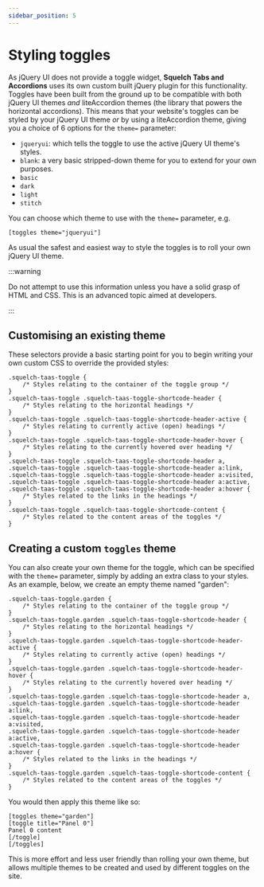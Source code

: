 ```yaml
---
sidebar_position: 5
---
```


# Styling toggles

As jQuery UI does not provide a toggle widget, **Squelch Tabs and Accordions** uses its own custom built jQuery plugin for this functionality. Toggles have been built from the ground up to be compatible with both jQuery UI themes *and* liteAccordion themes (the library that powers the horizontal accordions). This means that your website's toggles can be styled by your jQuery UI theme *or* by using a liteAccordion theme, giving you a choice of 6 options for the `theme=` parameter:

* `jqueryui`: which tells the toggle to use the active jQuery UI theme's styles.
* `blank`: a very basic stripped-down theme for you to extend for your own purposes.
* `basic`
* `dark`
* `light`
* `stitch`

You can choose which theme to use with the `theme=` parameter, e.g.

```
[toggles theme="jqueryui"]
```

As usual the safest and easiest way to style the toggles is to roll your own jQuery UI theme.

:::warning

Do not attempt to use this information unless you have a solid grasp of HTML and CSS. This is an advanced topic aimed at developers.

:::

## Customising an existing theme

These selectors provide a basic starting point for you to begin writing your own custom CSS to override the provided styles:

```
.squelch-taas-toggle {
    /* Styles relating to the container of the toggle group */
}
.squelch-taas-toggle .squelch-taas-toggle-shortcode-header {
    /* Styles relating to the horizontal headings */
}
.squelch-taas-toggle .squelch-taas-toggle-shortcode-header-active {
    /* Styles relating to currently active (open) headings */
}
.squelch-taas-toggle .squelch-taas-toggle-shortcode-header-hover {
    /* Styles relating to the currently hovered over heading */
}
.squelch-taas-toggle .squelch-taas-toggle-shortcode-header a,
.squelch-taas-toggle .squelch-taas-toggle-shortcode-header a:link,
.squelch-taas-toggle .squelch-taas-toggle-shortcode-header a:visited,
.squelch-taas-toggle .squelch-taas-toggle-shortcode-header a:active,
.squelch-taas-toggle .squelch-taas-toggle-shortcode-header a:hover {
    /* Styles related to the links in the headings */
}
.squelch-taas-toggle .squelch-taas-toggle-shortcode-content {
    /* Styles related to the content areas of the toggles */
}
```

## Creating a custom `toggles` theme

You can also create your own theme for the toggle, which can be specified with the `theme=` parameter, simply by adding an extra class to your styles. As an example, below, we create an empty theme named "garden":

```
.squelch-taas-toggle.garden {
    /* Styles relating to the container of the toggle group */
}
.squelch-taas-toggle.garden .squelch-taas-toggle-shortcode-header {
    /* Styles relating to the horizontal headings */
}
.squelch-taas-toggle.garden .squelch-taas-toggle-shortcode-header-active {
    /* Styles relating to currently active (open) headings */
}
.squelch-taas-toggle.garden .squelch-taas-toggle-shortcode-header-hover {
    /* Styles relating to the currently hovered over heading */
}
.squelch-taas-toggle.garden .squelch-taas-toggle-shortcode-header a,
.squelch-taas-toggle.garden .squelch-taas-toggle-shortcode-header a:link,
.squelch-taas-toggle.garden .squelch-taas-toggle-shortcode-header a:visited,
.squelch-taas-toggle.garden .squelch-taas-toggle-shortcode-header a:active,
.squelch-taas-toggle.garden .squelch-taas-toggle-shortcode-header a:hover {
    /* Styles related to the links in the headings */
}
.squelch-taas-toggle.garden .squelch-taas-toggle-shortcode-content {
    /* Styles related to the content areas of the toggles */
}
```

You would then apply this theme like so:

```
[toggles theme="garden"]
[toggle title="Panel 0"]
Panel 0 content
[/toggle]
[/toggles]
```

This is more effort and less user friendly than rolling your own theme, but allows multiple themes to be created and used by different toggles on the site.

